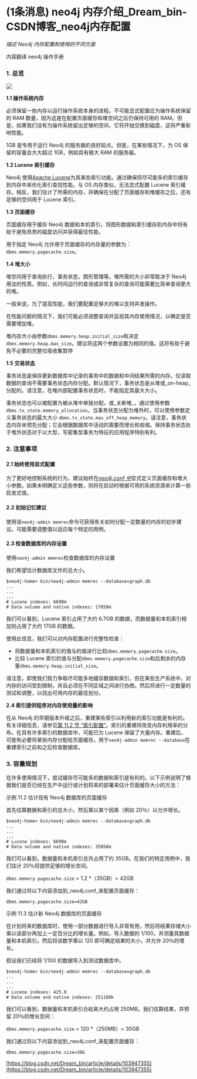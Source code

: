 # (1条消息) neo4j 内存介绍_Dream_bin-CSDN博客_neo4j内存配置
_描述 Neo4j 内存配置和使用的不同方面_

内容翻译 neo4j 操作手册

### 1. 总览

![](https://img-blog.csdnimg.cn/20200112170011656.jpg?x-oss-process=image/watermark,type_ZmFuZ3poZW5naGVpdGk,shadow_10,text_aHR0cHM6Ly9ibG9nLmNzZG4ubmV0L0RyZWFtX2Jpbg==,size_16,color_FFFFFF,t_70)

**1.1 操作系统内存**

必须保留一些内存以运行操作系统本身的进程。不可能显式配置应为操作系统保留的 RAM 数量，因为这是在配置页面缓存和堆空间之后仍保持可用的 RAM。但是，如果我们没有为操作系统留出足够的空间，它将开始交换到磁盘，这将严重影响性能。

1GB 是专用于运行 Neo4j 的服务器的良好起点。但是，在某些情况下，为 OS 保留的容量会大大超过 1GB，例如具有极大 RAM 的服务器。

**1.2 Lucene 索引缓存**

Neo4j 使用[Apache Lucene](https://lucene.apache.org/)为其某些索引功能。通过确保将尽可能多的索引缓存到内存中来优化索引查找性能。与 OS 内存类似，无法显式配置 Lucene 索引缓存。相反，我们估计了所需的内存，并确保在分配了页面缓存和堆缓存之后，还有足够的空间用于 Lucene 索引。

**1.3 页面缓存**

页面缓存用于缓存 Neo4j 数据和本机索引。将图形数据和索引缓存到内存中将有助于避免昂贵的磁盘访问并获得最佳性能。

用于指定 Neo4j 允许用于页面缓存的内存量的参数为：`dbms.memory.pagecache.size`。

**1.4 堆大小**

堆空间用于查询执行，事务状态，图形管理等。堆所需的大小非常取决于 Neo4j 用法的性质。例如，长时间运行的查询或非常复杂的查询可能需要比简单查询更大的堆。

一般来说，为了提高性能，我们要配置足够大的堆以支持并发操作。

在性能问题的情况下，我们可能必须调整查询并监视其内存使用情况，以确定是否需要增加堆。

堆内存大小由参数`dbms.memory.heap.initial_size`和决定`dbms.memory.heap.max_size`。建议将这两个参数设置为相同的值。这将有助于避免不必要的完整垃圾收集暂停

**1.5 交易状态**

事务状态是保存更新数据库中记录的事务中的数据和中间结果所需的内存。仅读取数据的查询不需要事务状态内存分配。默认情况下，事务状态是从堆或_on-heap_分配的。请注意，在堆内部配置事务状态时，不能指定其最大大小。

事务状态也可以被配置为被从堆中单独分配，或_关断堆_，通过使用参数`dbms.tx_state.memory_allocation`。当事务状态分配为堆外时，可以使用参数定义事务状态的最大大小 `dbms.tx_state.max_off_heap_memory`。请注意，事务状态内存未预先分配；它会根据数据库中活动的需要而增长和收缩。保持事务状态处于堆外状态对于以大型，写密集型事务为特征的应用程序特别有利。

### 2. 注意事项

#### 2.1 始终使用显式配置

为了更好地控制系统的行为，建议始终在[_neo4j.conf 中_](https://neo4j.com/docs/operations-manual/3.5/configuration/file-locations/)显式定义页面缓存和堆大小参数。如果未明确定义这些参数，则将在启动时根据可用的系统资源来计算一些启发式值。

#### 2.2 初始记忆建议

使用该`neo4j-admin memrec`命令可获得有关如何分配一定数量的内存的初步建议。可能需要调整值以适应每个特定的用例。

#### 2.3 检查数据库的内存设置

使用`neo4j-admin memrec`检查数据库的内存设置

我们希望估计数据库文件的总大小。

```
$neo4j-home> bin/neo4j-admin memrec --database=graph.db
...
...
...
# Lucene indexes: 6690m
# Data volume and native indexes: 17050m

```

我们可以看到，Lucene 索引占用了大约 6.7GB 的数据，而数据量和本机索引相加则占用了大约 17GB 的数据。

使用此信息，我们可以对内存配置进行完整性检查：

-   将数据量和本机索引的值与的值进行比较`dbms.memory.pagecache.size`。
-   比较 Lucene 索引的值与分配`dbms.memory.pagecache.size`和后剩余的内存量`dbms.memory.heap.initial_size`。

请注意，即使我们努力争取尽可能多地缓存数据和索引，但在某些生产系统中，对内存的访问受到限制，并且必须在不同区域之间进行协商。然后将进行一定数量的测试和调整，以找出可用内存的最佳划分。

**2.4 索引提供程序对内存使用量的影响**

在从 Neo4j 的早期版本升级之后，重建某些索引以利用新的索引功能是有利的。有关详细信息，请参见[第 11.2 节 “索引配置”](https://neo4j.com/docs/operations-manual/3.5/performance/index-configuration/)。索引的重建将改变内存利用率的分布。在具有许多索引的数据库中，可能已为 Lucene 保留了大量内存。重建后，可能有必要将某些内存分配给页面缓存。用于`neo4j-admin memrec --database`在重建索引之前和之后检查数据库。

### 3. 容量规划

在许多使用情况下，尝试缓存尽可能多的数据和索引是有利的。以下示例说明了根据我们是否已经在生产中运行或计划将来的部署来估计页面缓存大小的方法：

示例 11.2 估计现有 Neo4j 数据库的页面缓存

首先估算数据和索引的总大小，然后乘以某个因素（例如 20％）以允许增长。

```
$neo4j-home> bin/neo4j-admin memrec --database=graph.db
...
...
...
# Lucene indexes: 6690m
# Data volume and native indexes: 35050m

```

我们可以看到，数据量和本机索引总共占用了约 35GB。在我们的特定用例中，我们估计 20％将提供足够的增长空间。

`dbms.memory.pagecache.size` = 1.2 \*（35GB）= 42GB

我们通过将以下内容添加到_neo4j.conf_来配置页面缓存：

```
dbms.memory.pagecache.size=42GB

```

示例 11.3 估计新 Neo4j 数据库的页面缓存

在计划将来的数据库时，使用一部分数据进行导入非常有用，然后将结果存储大小乘以该部分再加上一定百分比的增长量。例如，导入数据的 1/100，并测量其数据量和本机索引。然后将该数字乘以 120 即可确定结果的大小，并允许 20％的增长。

假设我们已经将 1/100 的数据导入到测试数据库中。

```
$neo4j-home> bin/neo4j-admin memrec --database=graph.db
...
...
...
# Lucene indexes: 425.0
# Data volume and native indexes: 251100k

```

我们可以看到，数据量和本机索引合起来大约占用 250MB。我们估算结果，并预留 20％的增长空间：

`dbms.memory.pagecache.size` = 120 \*（250MB）= 30GB

我们通过将以下内容添加到_neo4j.conf_来配置页面缓存：

```
dbms.memory.pagecache.size=30G

```

 [https://blog.csdn.net/Dream_bin/article/details/103947355](https://blog.csdn.net/Dream_bin/article/details/103947355)

